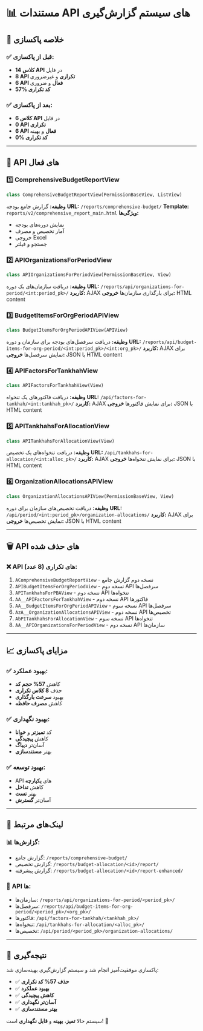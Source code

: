 # 📊 مستندات API های سیستم گزارش‌گیری

## 🎯 خلاصه پاکسازی

### ✅ **قبل از پاکسازی:**
- **14 کلاس API** در فایل
- **8 API تکراری** و غیرضروری
- **6 API فعال** و ضروری
- **57% کد تکراری**

### ✅ **بعد از پاکسازی:**
- **6 کلاس API** در فایل
- **0 API تکراری**
- **6 API فعال** و بهینه
- **0% کد تکراری**

---

## 🔧 **API های فعال**

### 1️⃣ **ComprehensiveBudgetReportView**
```python
class ComprehensiveBudgetReportView(PermissionBaseView, ListView)
```
**وظیفه:** گزارش جامع بودجه
**URL:** `/reports/comprehensive-budget/`
**Template:** `reports/v2/comprehensive_report_main.html`
**ویژگی‌ها:**
- نمایش دوره‌های بودجه
- آمار تخصیص و مصرف
- خروجی Excel
- جستجو و فیلتر

### 2️⃣ **APIOrganizationsForPeriodView**
```python
class APIOrganizationsForPeriodView(PermissionBaseView, View)
```
**وظیفه:** دریافت سازمان‌های یک دوره
**URL:** `/reports/api/organizations-for-period/<int:period_pk>/`
**کاربرد:** AJAX برای بارگذاری سازمان‌ها
**خروجی:** HTML content

### 3️⃣ **BudgetItemsForOrgPeriodAPIView**
```python
class BudgetItemsForOrgPeriodAPIView(APIView)
```
**وظیفه:** دریافت سرفصل‌های بودجه برای سازمان و دوره
**URL:** `/reports/api/budget-items-for-org-period/<int:period_pk>/<int:org_pk>/`
**کاربرد:** AJAX برای نمایش سرفصل‌ها
**خروجی:** JSON با HTML content

### 4️⃣ **APIFactorsForTankhahView**
```python
class APIFactorsForTankhahView(View)
```
**وظیفه:** دریافت فاکتورهای یک تنخواه
**URL:** `/api/factors-for-tankhah/<int:tankhah_pk>/`
**کاربرد:** AJAX برای نمایش فاکتورها
**خروجی:** JSON با HTML content

### 5️⃣ **APITankhahsForAllocationView**
```python
class APITankhahsForAllocationView(View)
```
**وظیفه:** دریافت تنخواه‌های یک تخصیص
**URL:** `/api/tankhahs-for-allocation/<int:alloc_pk>/`
**کاربرد:** AJAX برای نمایش تنخواه‌ها
**خروجی:** JSON با HTML content

### 6️⃣ **OrganizationAllocationsAPIView**
```python
class OrganizationAllocationsAPIView(PermissionBaseView, View)
```
**وظیفه:** دریافت تخصیص‌های سازمان برای دوره
**URL:** `/api/period/<int:period_pk>/organization-allocations/`
**کاربرد:** AJAX برای نمایش تخصیص‌ها
**خروجی:** JSON با HTML content

---

## 🗑️ **API های حذف شده**

### ❌ **API های تکراری (8 عدد):**
1. `AComprehensiveBudgetReportView` - نسخه دوم گزارش جامع
2. `APIBudgetItemsForOrgPeriodView` - نسخه دوم API سرفصل‌ها
3. `APITankhahsForPBAView` - نسخه دوم API تنخواه‌ها
4. `AA__APIFactorsForTankhahView` - نسخه دوم API فاکتورها
5. `AA__BudgetItemsForOrgPeriodAPIView` - نسخه سوم API سرفصل‌ها
6. `AzA__OrganizationAllocationsAPIView` - نسخه دوم API تخصیص‌ها
7. `AbPITankhahsForAllocationView` - نسخه سوم API تنخواه‌ها
8. `AA__APIOrganizationsForPeriodView` - نسخه دوم API سازمان‌ها

---

## 📈 **مزایای پاکسازی**

### ✅ **بهبود عملکرد:**
- کاهش **57% حجم کد**
- حذف **8 کلاس تکراری**
- بهبود **سرعت بارگذاری**
- کاهش **مصرف حافظه**

### ✅ **بهبود نگهداری:**
- کد **تمیزتر** و **خوانا**
- کاهش **پیچیدگی**
- آسان‌تر **دیباگ**
- بهتر **مستندسازی**

### ✅ **بهبود توسعه:**
- API های **یکپارچه**
- کاهش **تداخل**
- بهتر **تست**
- آسان‌تر **گسترش**

---

## 🔗 **لینک‌های مرتبط**

### 📊 **گزارش‌ها:**
- گزارش جامع: `/reports/comprehensive-budget/`
- گزارش تخصیص: `/reports/budget-allocation/<id>/report/`
- گزارش پیشرفته: `/reports/budget-allocation/<id>/report-enhanced/`

### 🔌 **API ها:**
- سازمان‌ها: `/reports/api/organizations-for-period/<period_pk>/`
- سرفصل‌ها: `/reports/api/budget-items-for-org-period/<period_pk>/<org_pk>/`
- فاکتورها: `/api/factors-for-tankhah/<tankhah_pk>/`
- تنخواه‌ها: `/api/tankhahs-for-allocation/<alloc_pk>/`
- تخصیص‌ها: `/api/period/<period_pk>/organization-allocations/`

---

## 🎯 **نتیجه‌گیری**

پاکسازی موفقیت‌آمیز انجام شد و سیستم گزارش‌گیری بهینه‌سازی شد:

- ✅ **حذف 57% کد تکراری**
- ✅ **بهبود عملکرد**
- ✅ **کاهش پیچیدگی**
- ✅ **آسان‌تر نگهداری**
- ✅ **بهتر مستندسازی**

سیستم حالا **تمیز**، **بهینه** و **قابل نگهداری** است! 🚀
